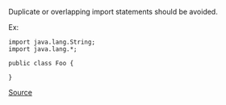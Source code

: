 Duplicate or overlapping import statements should be avoided.

Ex:

```
import java.lang.String;
import java.lang.*;

public class Foo {

}
```

[Source](https://pmd.github.io/pmd-5.3.3/pmd-java/rules/java/imports.html#DuplicateImports)
